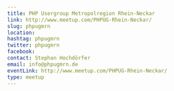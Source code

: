 ```yaml
---
title: PHP Usergroup Metropolregion Rhein-Neckar
link: http://www.meetup.com/PHPUG-Rhein-Neckar/
slug: phpugmrn
location:
hashtag: phpugmrn
twitter: phpugmrn
facebook:
contact: Stephan Hochdörfer
email: info@phpugmrn.de
eventLink: http://www.meetup.com/PHPUG-Rhein-Neckar/
type: meetup
---
```


